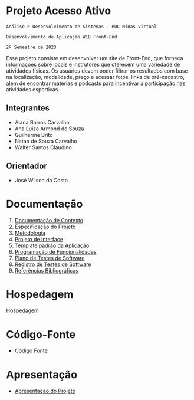 # Projeto Acesso Ativo

`Análise e Desenvolvimento de Sistemas - PUC Minas Virtual`

`Desenvolvimento de Aplicação WEB Front-End`

`2º Semestre de 2023`

Esse projeto consiste em desenvolver um site de Front-End, que forneça informações sobre locais e instrutores que oferecem uma variedade de atividades físicas. Os usuários devem poder filtrar os resultados com base na localização, modalidade, preço e acessar fotos, links de pré-cadastro, além de encontrar matérias e podcasts para incentivar a participação nas atividades esportivas.

## Integrantes

* Alana Barros Carvalho
* Ana Luiza Armond de Souza
* Guilherme Brito
* Natan de Souza Carvalho
* Walter Santos Claudino

## Orientador

* José Wilson da Costa

# Documentação

<ol>
<li><a href="documentos/01-Documentação de Contexto.md"> Documentação de Contexto</a></li>
<li><a href="documentos/02-Especificação do Projeto.md"> Especificação do Projeto</a></li>
<li><a href="documentos/03-Metodologia.md"> Metodologia</a></li>
<li><a href="documentos/04-Projeto de Interface.md"> Projeto de Interface</a></li>
<li><a href="documentos/05-Template padrão da Aplicação.md"> Template padrão da Aplicação</a></li>
<li><a href="documentos/06-Programação de Funcionalidades.md"> Programação de Funcionalidades</a></li>
<li><a href="documentos/07-Plano de Testes de Software.md"> Plano de Testes de Software</a></li>
<li><a href="documentos/08-Registro de Testes de Software.md"> Registro de Testes de Software</a></li>
<li><a href="documentos/09-Referências.md"> Referências Bibliográficas</a></li>
</ol>

# Hospedagem

<a href="https://icei-puc-minas-pmv-ads.github.io/pmv-ads-2023-2-e1-proj-web-t13-pmv-ads-2023-2-e1-proj-acessoativo/">Hospedagem</a>

# Código-Fonte

* <a href="codigo-fonte/README.md">Código Fonte</a>

# Apresentação

* <a href="apresentacao/README.md">Apresentação do Projeto</a>
